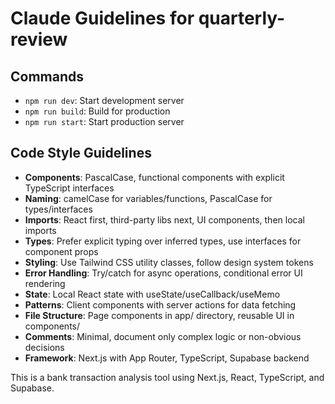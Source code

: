 # Claude Guidelines for quarterly-review

## Commands
- `npm run dev`: Start development server
- `npm run build`: Build for production
- `npm run start`: Start production server

## Code Style Guidelines
- **Components**: PascalCase, functional components with explicit TypeScript interfaces
- **Naming**: camelCase for variables/functions, PascalCase for types/interfaces
- **Imports**: React first, third-party libs next, UI components, then local imports
- **Types**: Prefer explicit typing over inferred types, use interfaces for component props
- **Styling**: Use Tailwind CSS utility classes, follow design system tokens
- **Error Handling**: Try/catch for async operations, conditional error UI rendering
- **State**: Local React state with useState/useCallback/useMemo
- **Patterns**: Client components with server actions for data fetching
- **File Structure**: Page components in app/ directory, reusable UI in components/
- **Comments**: Minimal, document only complex logic or non-obvious decisions
- **Framework**: Next.js with App Router, TypeScript, Supabase backend

This is a bank transaction analysis tool using Next.js, React, TypeScript, and Supabase.